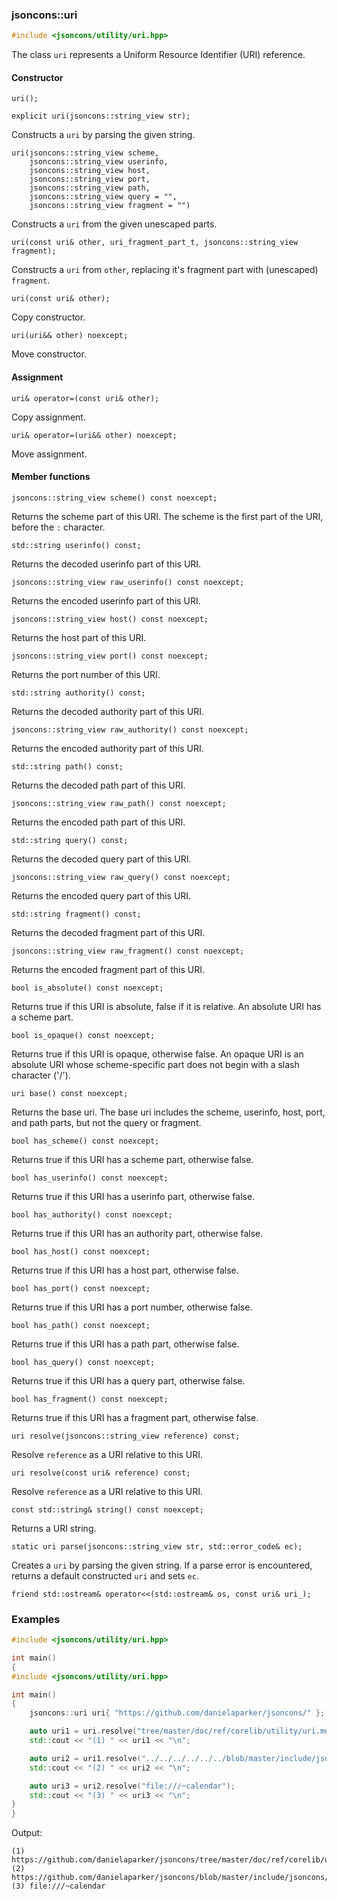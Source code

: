 ### jsoncons::uri

```cpp
#include <jsoncons/utility/uri.hpp>

```
The class `uri` represents a Uniform Resource Identifier (URI) reference.

#### Constructor

    uri();

    explicit uri(jsoncons::string_view str);
Constructs a `uri` by parsing the given string.

    uri(jsoncons::string_view scheme,
        jsoncons::string_view userinfo,
        jsoncons::string_view host,
        jsoncons::string_view port,
        jsoncons::string_view path,
        jsoncons::string_view query = "",
        jsoncons::string_view fragment = "")
Constructs a `uri` from the given unescaped parts.
 
    uri(const uri& other, uri_fragment_part_t, jsoncons::string_view fragment);
Constructs a `uri` from `other`, replacing it's fragment part with (unescaped) `fragment`.

    uri(const uri& other);
Copy constructor.

    uri(uri&& other) noexcept;
Move constructor.

#### Assignment
    
    uri& operator=(const uri& other);
Copy assignment.
    
    uri& operator=(uri&& other) noexcept;
Move assignment.

#### Member functions

    jsoncons::string_view scheme() const noexcept;
Returns the scheme part of this URI. The scheme is the first part of the URI, before the `:` character.

    std::string userinfo() const;
Returns the decoded userinfo part of this URI.

    jsoncons::string_view raw_userinfo() const noexcept;
Returns the encoded userinfo part of this URI.

    jsoncons::string_view host() const noexcept;
Returns the host part of this URI.

    jsoncons::string_view port() const noexcept;
Returns the port number of this URI.

    std::string authority() const;
Returns the decoded authority part of this URI.

    jsoncons::string_view raw_authority() const noexcept;
Returns the encoded authority part of this URI.

    std::string path() const;
Returns the decoded path part of this URI.

    jsoncons::string_view raw_path() const noexcept;
Returns the encoded path part of this URI.

    std::string query() const;
Returns the decoded query part of this URI.

    jsoncons::string_view raw_query() const noexcept;
Returns the encoded query part of this URI.

    std::string fragment() const;
Returns the decoded fragment part of this URI.

    jsoncons::string_view raw_fragment() const noexcept;
Returns the encoded fragment part of this URI.

    bool is_absolute() const noexcept;
Returns true if this URI is absolute, false if it is relative.
An absolute URI has a scheme part.

    bool is_opaque() const noexcept;
Returns true if this URI is opaque, otherwise false.
An opaque URI is an absolute URI whose scheme-specific part does not begin with a slash character ('/').

    uri base() const noexcept;
Returns the base uri. The base uri includes the scheme, userinfo, host, port, and path parts,
but not the query or fragment.     

    bool has_scheme() const noexcept;
Returns true if this URI has a scheme part, otherwise false.

    bool has_userinfo() const noexcept;
Returns true if this URI has a userinfo part, otherwise false.

    bool has_authority() const noexcept;
Returns true if this URI has an authority part, otherwise false.

    bool has_host() const noexcept;
Returns true if this URI has a host part, otherwise false.

    bool has_port() const noexcept;
Returns true if this URI has a port number, otherwise false.

    bool has_path() const noexcept;
Returns true if this URI has a path part, otherwise false.

    bool has_query() const noexcept;
Returns true if this URI has a query part, otherwise false.

    bool has_fragment() const noexcept;
Returns true if this URI has a fragment part, otherwise false.

    uri resolve(jsoncons::string_view reference) const;
Resolve `reference` as a URI relative to this URI.

    uri resolve(const uri& reference) const;
Resolve `reference` as a URI relative to this URI.

    const std::string& string() const noexcept;
Returns a URI string.

    static uri parse(jsoncons::string_view str, std::error_code& ec);
Creates a `uri` by parsing the given string. If a parse error is
encountered, returns a default constructed `uri` and sets `ec`.

    friend std::ostream& operator<<(std::ostream& os, const uri& uri_);

### Examples
  
```cpp
#include <jsoncons/utility/uri.hpp>

int main()
{
#include <jsoncons/utility/uri.hpp>

int main()
{
    jsoncons::uri uri{ "https://github.com/danielaparker/jsoncons/" };

    auto uri1 = uri.resolve("tree/master/doc/ref/corelib/utility/uri.md");
    std::cout << "(1) " << uri1 << "\n";

    auto uri2 = uri1.resolve("../../../../../../blob/master/include/jsoncons/utility/uri.hpp");
    std::cout << "(2) " << uri2 << "\n";

    auto uri3 = uri2.resolve("file:///~calendar");
    std::cout << "(3) " << uri3 << "\n";
}
}
```

Output:

```
(1) https://github.com/danielaparker/jsoncons/tree/master/doc/ref/corelib/utility/uri.md
(2) https://github.com/danielaparker/jsoncons/blob/master/include/jsoncons/utility/uri.hpp
(3) file:///~calendar
```

